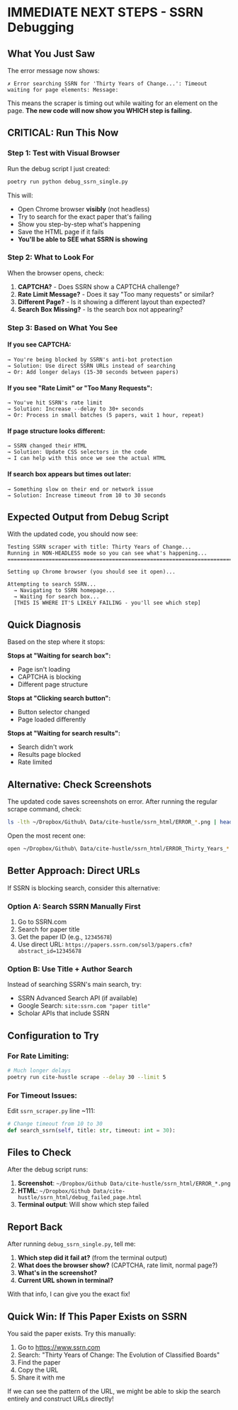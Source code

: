 # IMMEDIATE NEXT STEPS - SSRN Debugging

## What You Just Saw

The error message now shows:
```
✗ Error searching SSRN for 'Thirty Years of Change...': Timeout waiting for page elements: Message:
```

This means the scraper is timing out while waiting for an element on the page. **The new code will now show you WHICH step is failing.**

## CRITICAL: Run This Now

### Step 1: Test with Visual Browser

Run the debug script I just created:

```bash
poetry run python debug_ssrn_single.py
```

This will:
- Open Chrome browser **visibly** (not headless)
- Try to search for the exact paper that's failing
- Show you step-by-step what's happening
- Save the HTML page if it fails
- **You'll be able to SEE what SSRN is showing**

### Step 2: What to Look For

When the browser opens, check:

1. **CAPTCHA?** - Does SSRN show a CAPTCHA challenge?
2. **Rate Limit Message?** - Does it say "Too many requests" or similar?
3. **Different Page?** - Is it showing a different layout than expected?
4. **Search Box Missing?** - Is the search box not appearing?

### Step 3: Based on What You See

#### If you see CAPTCHA:
```
→ You're being blocked by SSRN's anti-bot protection
→ Solution: Use direct SSRN URLs instead of searching
→ Or: Add longer delays (15-30 seconds between papers)
```

#### If you see "Rate Limit" or "Too Many Requests":
```
→ You've hit SSRN's rate limit
→ Solution: Increase --delay to 30+ seconds
→ Or: Process in small batches (5 papers, wait 1 hour, repeat)
```

#### If page structure looks different:
```
→ SSRN changed their HTML
→ Solution: Update CSS selectors in the code
→ I can help with this once we see the actual HTML
```

#### If search box appears but times out later:
```
→ Something slow on their end or network issue
→ Solution: Increase timeout from 10 to 30 seconds
```

## Expected Output from Debug Script

With the updated code, you should now see:

```
Testing SSRN scraper with title: Thirty Years of Change...
Running in NON-HEADLESS mode so you can see what's happening...
================================================================================

Setting up Chrome browser (you should see it open)...

Attempting to search SSRN...
  → Navigating to SSRN homepage...
  → Waiting for search box...
  [THIS IS WHERE IT'S LIKELY FAILING - you'll see which step]
```

## Quick Diagnosis

Based on the step where it stops:

**Stops at "Waiting for search box":**
- Page isn't loading
- CAPTCHA is blocking
- Different page structure

**Stops at "Clicking search button":**
- Button selector changed
- Page loaded differently

**Stops at "Waiting for search results":**
- Search didn't work
- Results page blocked
- Rate limited

## Alternative: Check Screenshots

The updated code saves screenshots on error. After running the regular scrape command, check:

```bash
ls -lth ~/Dropbox/Github\ Data/cite-hustle/ssrn_html/ERROR_*.png | head -5
```

Open the most recent one:
```bash
open ~/Dropbox/Github\ Data/cite-hustle/ssrn_html/ERROR_Thirty_Years_*.png
```

## Better Approach: Direct URLs

If SSRN is blocking search, consider this alternative:

### Option A: Search SSRN Manually First
1. Go to SSRN.com
2. Search for paper title
3. Get the paper ID (e.g., `12345678`)
4. Use direct URL: `https://papers.ssrn.com/sol3/papers.cfm?abstract_id=12345678`

### Option B: Use Title + Author Search
Instead of searching SSRN's main search, try:
- SSRN Advanced Search API (if available)
- Google Search: `site:ssrn.com "paper title"`
- Scholar APIs that include SSRN

## Configuration to Try

### For Rate Limiting:
```bash
# Much longer delays
poetry run cite-hustle scrape --delay 30 --limit 5
```

### For Timeout Issues:
Edit `ssrn_scraper.py` line ~111:
```python
# Change timeout from 10 to 30
def search_ssrn(self, title: str, timeout: int = 30):
```

## Files to Check

After the debug script runs:

1. **Screenshot**: `~/Dropbox/Github Data/cite-hustle/ssrn_html/ERROR_*.png`
2. **HTML**: `~/Dropbox/Github Data/cite-hustle/ssrn_html/debug_failed_page.html`
3. **Terminal output**: Will show which step failed

## Report Back

After running `debug_ssrn_single.py`, tell me:

1. **Which step did it fail at?** (from the terminal output)
2. **What does the browser show?** (CAPTCHA, rate limit, normal page?)
3. **What's in the screenshot?**
4. **Current URL shown in terminal?**

With that info, I can give you the exact fix!

## Quick Win: If This Paper Exists on SSRN

You said the paper exists. Try this manually:

1. Go to https://www.ssrn.com
2. Search: "Thirty Years of Change: The Evolution of Classified Boards"
3. Find the paper
4. Copy the URL
5. Share it with me

If we can see the pattern of the URL, we might be able to skip the search entirely and construct URLs directly!
